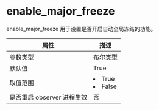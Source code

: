 enable_major_freeze 
========================================

enable_major_freeze 用于设置是否开启自动全局冻结的功能。


|      **属性**      |                                                 **描述**                                                 |
|------------------|--------------------------------------------------------------------------------------------------------|
| 参数类型             | 布尔类型                                                                                                   |
| 默认值              | True                                                                                                   |
| 取值范围             | <li> True   <li> False    |
| 是否重启 observer 进程生效 | 否                                                                                                      |

